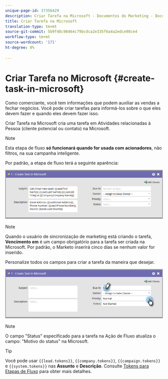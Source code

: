 ```yaml
---
unique-page-id: 37356429
description: Criar Tarefa na Microsoft - Documentos do Marketing - Documentação do produto
title: Criar Tarefa na Microsoft
translation-type: tm+mt
source-git-commit: 5b9f48c98464c79bcdca2e335f6a4a2edce98ce4
workflow-type: tm+mt
source-wordcount: '171'
ht-degree: 0%

---
```



# Criar Tarefa no Microsoft {#create-task-in-microsoft}

Como comerciante, você tem informações que podem auxiliar as vendas a fechar negócios. Você pode criar tarefas para informá-los sobre o que eles devem fazer e quando eles devem fazer isso.

Criar Tarefa na Microsoft cria uma tarefa em Atividades relacionadas à Pessoa (cliente potencial ou contato) na Microsoft.

>[!NOTE]
>
>Esta etapa de fluxo **só funcionará quando for usada com acionadores**, não filtros, na sua campanha inteligente.

Por padrão, a etapa de fluxo terá a seguinte aparência:

![](assets/msd1.png)

>[!NOTE]
>
>Quando o usuário de sincronização de marketing está criando o tarefa, **Vencimento em** é um campo obrigatório para a tarefa ser criada na Microsoft. Por padrão, o Marketo inserirá cinco dias se nenhum valor for inserido.

Personalize todos os campos para criar a tarefa da maneira que desejar.

![](assets/msd2.png)

>[!NOTE]
>
>O campo &quot;Status&quot; especificado para a tarefa na Ação de Fluxo atualiza o campo: &quot;Motivo do status&quot; na Microsoft.

>[!TIP]
>
>Você pode usar `{{lead.tokens}}`, `{{company.tokens}}`, `{{campaign.tokens}}` e `{{system.tokens}}` nas **Assunto** e **Descrição**. Consulte [Tokens para Etapas de Fluxo](/help/marketo/product-docs/core-marketo-concepts/smart-campaigns/flow-actions/use-tokens-in-flow-steps.md) para obter mais detalhes.
